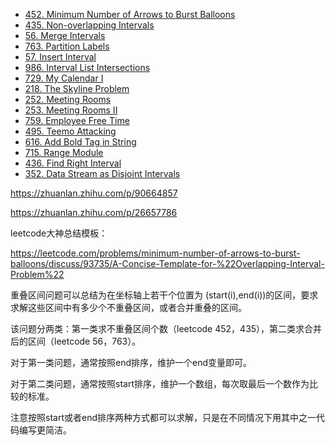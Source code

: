 <!-- GFM-TOC -->
* [452. Minimum Number of Arrows to Burst Balloons](https://github.com/yhx89757/CS-Notes/blob/master/notes/452.%20Minimum%20Number%20of%20Arrows%20to%20Burst%20Balloons.md)
* [435. Non-overlapping Intervals](https://github.com/yhx89757/CS-Notes/blob/master/notes/435.%20Non-overlapping%20Intervals.md)
* [56. Merge Intervals](https://github.com/yhx89757/CS-Notes/blob/master/notes/56.%20Merge%20Intervals.md)
* [763. Partition Labels](https://github.com/yhx89757/CS-Notes/blob/master/notes/763.%20Partition%20Labels.md)
* [57. Insert Interval](https://github.com/yhx89757/CS-Notes/blob/master/notes/57.%20Insert%20Interval.md)
* [986. Interval List Intersections](#3-区间列表的交集)
* [729. My Calendar I](#4-我的日程安排表1)
* [218. The Skyline Problem](#4-我的日程安排表1)
* [252. Meeting Rooms](https://github.com/yhx89757/CS-Notes/blob/master/notes/252.%20Meeting%20Rooms.md)
* [253. Meeting Rooms II](https://github.com/yhx89757/CS-Notes/blob/master/notes/253.%20Meeting%20Rooms%20II.md)
* [759. Employee Free Time](#4-我的日程安排表1)
* [495. Teemo Attacking](#4-我的日程安排表1)
* [616. Add Bold Tag in String](#4-我的日程安排表1)
* [715. Range Module](#4-我的日程安排表1)
* [436. Find Right Interval](#4-我的日程安排表1)
* [352. Data Stream as Disjoint Intervals](#4-我的日程安排表1)
<!-- GFM-TOC -->

https://zhuanlan.zhihu.com/p/90664857

https://zhuanlan.zhihu.com/p/26657786

leetcode大神总结模板：

https://leetcode.com/problems/minimum-number-of-arrows-to-burst-balloons/discuss/93735/A-Concise-Template-for-%22Overlapping-Interval-Problem%22

重叠区间问题可以总结为在坐标轴上若干个位置为 (start(i),end(i))的区间，要求求解这些区间中有多少个不重叠区间，或者合并重叠的区间。

该问题分两类：第一类求不重叠区间个数（leetcode 452，435），第二类求合并后的区间（leetcode 56，763）。

对于第一类问题，通常按照end排序，维护一个end变量即可。

对于第二类问题，通常按照start排序，维护一个数组，每次取最后一个数作为比较的标准。

注意按照start或者end排序两种方式都可以求解，只是在不同情况下用其中之一代码编写更简洁。
